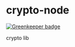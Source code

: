 # crypto-node

[![Greenkeeper badge](https://badges.greenkeeper.io/foliejs/crypto-node.svg)](https://greenkeeper.io/)

crypto lib 
